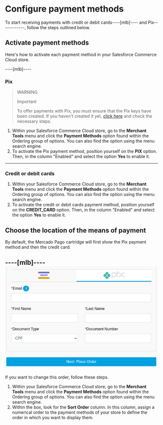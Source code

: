 # Configure payment methods

To start receiving payments with credit or debit cards----[mlb]---- and Pix------------, follow the steps outlined below.

## Activate payment methods

Here's how to activate each payment method in your Salesforce Commerce Cloud store.

----[mlb]----
### Pix

> WARNING
>
> Important
>
> To offer payments with Pix, you must ensure that the Pix keys have been created. If you haven't created it yet, [click here](https://www.youtube.com/watch?v=60tApKYVnkA) and check the necessary steps.

1. Within your Salesforce Commerce Cloud store, go to the **Merchant Tools** menu and click the **Payment Methods** option found within the Ordering group of options. You can also find the option using the menu search engine.
2. To activate the Pix payment method, position yourself on the **PIX** option. Then, in the column "Enabled" and select the option **Yes** to enable it.
------------

### Credit or debit cards

1. Within your Salesforce Commerce Cloud store, go to the **Merchant Tools** menu and click the **Payment Methods** option found within the Ordering group of options. You can also find the option using the menu search engine.
2. To activate the credit or debit cards payment method, position yourself on the **CREDIT_CARD** option. Then, in the column "Enabled" and select the option **Yes** to enable it.

## Choose the location of the means of payment

By default, the Mercado Pago cartridge will first show the Pix payment method and then the credit card. 

----[mlb]----
![payment-methods](/images/salesforce/payment-methods.png)
------------

If you want to change this order, follow these steps.

1. Within your Salesforce Commerce Cloud store, go to the **Merchant Tools** menu and click the **Payment Methods** option found within the Ordering group of options. You can also find the option using the menu search engine.
2. Within the box, look for the **Sort Order** column. In this column, assign a numerical order to the payment methods of your store to define the order in which you want to display them.